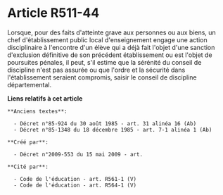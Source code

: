 # Article R511-44

Lorsque, pour des faits d'atteinte grave aux personnes ou aux biens, un chef d'établissement public local d'enseignement
engage une action disciplinaire à l'encontre d'un élève qui a déjà fait l'objet d'une sanction d'exclusion définitive de son
précédent établissement ou est l'objet de poursuites pénales, il peut, s'il estime que la sérénité du conseil de discipline
n'est pas assurée ou que l'ordre et la sécurité dans l'établissement seraient compromis, saisir le conseil de discipline
départemental.

**Liens relatifs à cet article**

	**Anciens textes**:

	  - Décret n°85-924 du 30 août 1985 - art. 31 alinéa 16 (Ab)
	  - Décret n°85-1348 du 18 décembre 1985 - art. 7-1 alinéa 1 (Ab)

	**Créé par**:

	  - Décret n°2009-553 du 15 mai 2009 - art.

	**Cité par**:

	  - Code de l'éducation - art. R561-1 (V)
	  - Code de l'éducation - art. R564-1 (V)
